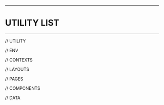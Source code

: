 ***************************************************************************************
# UTILITY LIST
***************************************************************************************

// UTILITY

// ENV

// CONTEXTS

// LAYOUTS

// PAGES

// COMPONENTS

// DATA